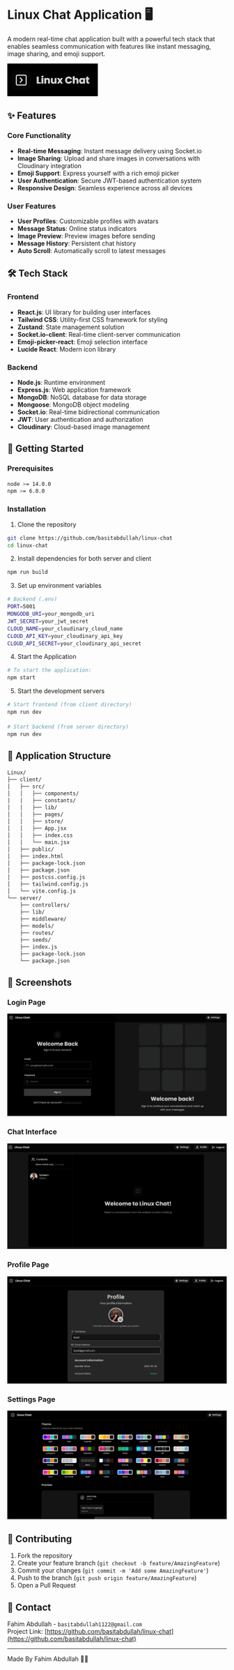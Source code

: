 # Linux Chat Application 🖥️

A modern real-time chat application built with a powerful tech stack that enables seamless communication with features like instant messaging, image sharing, and emoji support.

![Linux Chat Logo](client/public/logo.png)

## ✨ Features

### Core Functionality

- **Real-time Messaging**: Instant message delivery using Socket.io
- **Image Sharing**: Upload and share images in conversations with Cloudinary integration
- **Emoji Support**: Express yourself with a rich emoji picker
- **User Authentication**: Secure JWT-based authentication system
- **Responsive Design**: Seamless experience across all devices

### User Features

- **User Profiles**: Customizable profiles with avatars
- **Message Status**: Online status indicators
- **Image Preview**: Preview images before sending
- **Message History**: Persistent chat history
- **Auto Scroll**: Automatically scroll to latest messages

## 🛠️ Tech Stack

### Frontend

- **React.js**: UI library for building user interfaces
- **Tailwind CSS**: Utility-first CSS framework for styling
- **Zustand**: State management solution
- **Socket.io-client**: Real-time client-server communication
- **Emoji-picker-react**: Emoji selection interface
- **Lucide React**: Modern icon library

### Backend

- **Node.js**: Runtime environment
- **Express.js**: Web application framework
- **MongoDB**: NoSQL database for data storage
- **Mongoose**: MongoDB object modeling
- **Socket.io**: Real-time bidirectional communication
- **JWT**: User authentication and authorization
- **Cloudinary**: Cloud-based image management

## 🚀 Getting Started

### Prerequisites

```bash
node >= 14.0.0
npm >= 6.0.0
```

### Installation

1. Clone the repository

```bash
git clone https://github.com/basitabdullah/linux-chat
cd linux-chat
```

2. Install dependencies for both server and client

```bash
npm run build
```

3. Set up environment variables

```bash
# Backend (.env)
PORT=5001
MONGODB_URI=your_mongodb_uri
JWT_SECRET=your_jwt_secret
CLOUD_NAME=your_cloudinary_cloud_name
CLOUD_API_KEY=your_cloudinary_api_key
CLOUD_API_SECRET=your_cloudinary_api_secret
```

4. Start the Application

```bash
# To start the application:
npm start
```

5. Start the development servers

```bash
# Start frontend (from client directory)
npm run dev

# Start backend (from server directory)
npm run dev
```

## 📱 Application Structure

```
Linux/
├── client/
│   ├── src/
│   │   ├── components/
|   |   ├── constants/
│   │   ├── lib/
│   │   ├── pages/
│   │   ├── store/
│   │   ├── App.jsx
│   │   ├── index.css
│   │   └── main.jsx
│   ├── public/
│   ├── index.html
│   ├── package-lock.json
│   ├── package.json
│   ├── postcss.config.js
│   ├── tailwind.config.js
│   └── vite.config.js
└── server/
    ├── controllers/
    ├── lib/
    ├── middleware/
    ├── models/
    ├── routes/
    ├── seeds/
    ├── index.js
    ├── package-lock.json
    └── package.json
```

## 🎨 Screenshots

### Login Page

![Login Page](client/public/login.png)

### Chat Interface

![Chat Interface](client/public/chat.png)

### Profile Page

![Profile Page](client/public/profile.png)

### Settings Page

![Settings Page](client/public/settings.png)

## 🤝 Contributing

1. Fork the repository
2. Create your feature branch (`git checkout -b feature/AmazingFeature`)
3. Commit your changes (`git commit -m 'Add some AmazingFeature'`)
4. Push to the branch (`git push origin feature/AmazingFeature`)
5. Open a Pull Request

## 📧 Contact

Fahim Abdullah - `basitabdullah1122@gmail.com`<br>
Project Link: [https://github.com/basitabdullah/linux-chat](https://github.com/basitabdullah/linux-chat)

---

Made By Fahim Abdullah 🧑‍💻

